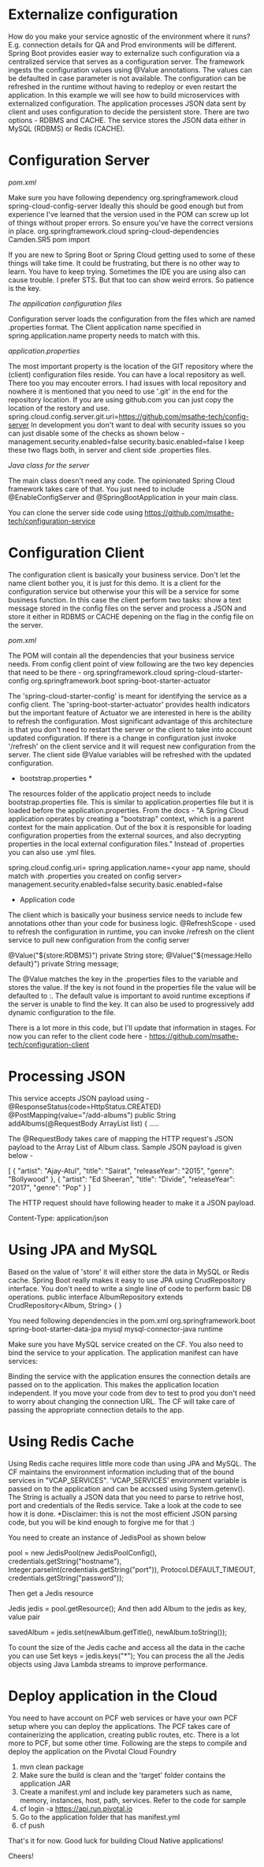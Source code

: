 # Externalize configuration
How do you make your service agnostic of the environment where it runs? 
E.g. connection details for QA and Prod environments will be different. 
Spring Boot provides easier way to externalize such configuration via a centralized service that serves as a configuration server.
The framework ingests the configuration values using @Value annotations. 
The values can be defaulted in case parameter is not available.
The configuration can be refreshed in the runtime without having to redeploy or even restart the application.
In this example we will see how to build microservices with externalized configuration.
The application processes JSON data sent by client and uses configuration to decide the persistent store. 
There are two options - RDBMS and CACHE. The service stores the JSON data either in MySQL (RDBMS) or Redis (CACHE).

# Configuration Server
*pom.xml*

Make sure you have following dependency 
<dependency>
  <groupId>org.springframework.cloud</groupId>
  <artifactId>spring-cloud-config-server</artifactId>
</dependency>
Ideally this should be good enough but from experience I've learned that the version used in the POM can screw up lot of things without 
proper errors. So ensure you've have the correct versions in place. 
<dependencyManagement>
        <dependencies>
            <dependency>
                <groupId>org.springframework.cloud</groupId>
                <artifactId>spring-cloud-dependencies</artifactId>
                <version>Camden.SR5</version>
                <type>pom</type>
                <scope>import</scope>
            </dependency>

If you are new to Spring Boot or Spring Cloud getting used to some of these things will take time. It could be frustrating, but there is no other way to learn. You have to keep trying. Sometimes the IDE you are using also can cause trouble. I prefer STS. But that too can show weird errors. So patience is the key. 

*The appilication configuration files*

Configuration server loads the configuration from the files which are named <application-name>.properties format. The Client application name specified in spring.application.name property needs to match with this. 

*application.properties*

The most important property is the location of the GIT repository where the (client) configuration files reside. You can have a local repository as well. There too you may encouter errors. I had issues with local repository and nowhere it is mentioned that you need to use '.git' in the end for the repository location. If you are using github.com you can just copy the location of the restory and use. 
spring.cloud.config.server.git.uri=https://github.com/msathe-tech/config-server
In development you don't want to deal with security issues so you can just disable some of the checks as shown below - 
management.security.enabled=false
security.basic.enabled=false
I keep these two flags both, in server and client side .properties files. 

*Java class for the server*

The main class doesn't need any code. The opinionated Spring Cloud framework takes care of that. You just need to include @EnableConfigServer and @SpringBootApplication in your main class. 

You can clone the server side code using https://github.com/msathe-tech/configuration-service

# Configuration Client
The configuration client is basically your business service. Don't let the name client bother you, it is just for this demo. It is a client for the configuration service but otherwise your this will be a service for some business function. In this case the client perform two tasks: show a text message stored in the config files on the server and process a JSON and store it either in RDBMS or CACHE depening on the flag in the config file on the server. 

*pom.xml*

The POM will contain all the dependencies that your business service needs. From config client point of view following are the two key depencies that need to be there - 
<dependency>
    <groupId>org.springframework.cloud</groupId>
    <artifactId>spring-cloud-starter-config</artifactId>
</dependency>
<dependency>
    <groupId>org.springframework.boot</groupId>
    <artifactId>spring-boot-starter-actuator</artifactId>
</dependency>

The 'spring-cloud-starter-config' is meant for identifying the service as a config client. The 'spring-boot-starter-actuator' provides health indicators but the important feature of Actuator we are interested in here is the ability to refresh the configuration. Most significant advantage of this architecture is that you don't need to restart the server or the client to take into account updated configuration. If there is a change in configuration just invoke '/refresh' on the client service and it will request new configuration from the server. The client side @Value variables will be refreshed with the updated configuration. 

* bootstrap.properties *

The resources folder of the applicatio project needs to include bootstrap.properties file. This is similar to application.properties file but it is loaded before the application.properties. From the docs - "A Spring Cloud application operates by creating a "bootstrap" context, which is a parent context for the main application. Out of the box it is responsible for loading configuration properties from the external sources, and also decrypting properties in the local external configuration files." 
Instead of .properties you can also use .yml files. 

spring.cloud.config.uri=<URL of the config service>
spring.application.name=<your app name, should match with .properties you created on config server>
management.security.enabled=false
security.basic.enabled=false

* Application code 

The client which is basically your business service needs to include few annotations other than your code for business logic. 
@RefreshScope - used to refresh the configuration in runtime, you can invoke /refresh on the client service to pull new configuration from the config server

@Value("${store:RDBMS}")
    private String store;
@Value("${message:Hello default}")
    private String message;
    
The @Value matches the key in the <application>.properties files to the variable and stores the value. If the key is not found in the properties file the value will be defaulted to :<value>. The default value is important to avoid runtime exceptions if the server is unable to find the key. It can also be used to progressively add dynamic configuration to the file. 

There is a lot more in this code, but I'll update that information in stages. 
For now you can refer to the client code here - https://github.com/msathe-tech/configuration-client

# Processing JSON 

This service accepts JSON payload using -
 @ResponseStatus(code=HttpStatus.CREATED)
    @PostMapping(value="/add-albums")
    public String addAlbums(@RequestBody ArrayList<Album> list) {
    .....
    
The @RequestBody takes care of mapping the HTTP request's JSON payload to the Array List of Album class. 
Sample JSON payload is given below -

[
   {
        "artist": "Ajay-Atul",
        "title": "Sairat",
        "releaseYear": "2015",
        "genre": "Bollywood"
    },
    {
        "artist": "Ed Sheeran",
        "title": "Divide",
        "releaseYear": "2017",
        "genre": "Pop"
    }
 ]

The HTTP request should have following header to make it a JSON payload.

Content-Type: application/json

# Using JPA and MySQL

Based on the value of 'store' it will either store the data in MySQL or Redis cache. Spring Boot really makes it easy to use JPA using CrudRepository interface. You don't need to write a single line of code to perform basic DB operations. 
public interface AlbumRepository extends CrudRepository<Album, String> {
}

You need following dependencies in the pom.xml
<dependency>
  <groupId>org.springframework.boot</groupId>
  <artifactId>spring-boot-starter-data-jpa</artifactId>
</dependency>
<dependency>
  <groupId>mysql</groupId>
  <artifactId>mysql-connector-java</artifactId>
  <scope>runtime</scope>
</dependency>
    
Make sure you have MySQL service created on the CF. You also need to bind the service to your application. The application manifest can have services: <MySQL service name>

Binding the service with the application ensures the connection details are passed on to the application. This makes the application location independent. If you move your code from dev to test to prod you don't need to worry about changing the connection URL. The CF will take care of passing the appropriate connection details to the app. 

# Using Redis Cache
Using Redis cache requires little more code than using JPA and MySQL. The CF maintains the environment information including that of the bound services in "VCAP_SERVICES". 'VCAP_SERVICES' environment variable is passed on to the application and can be accssed using System.getenv(). The String is actually a JSON data that you need to parse to retrive host, port and credentials of the Redis service. 
Take a look at the code to see how it is done. 
*Disclaimer: this is not the most efficient JSON parsing code, but you will be kind enough to forgive me for that :)

You need to create an instance of JedisPool as shown below 

pool = new JedisPool(new JedisPoolConfig(),
        	                credentials.getString("hostname"),
        	                Integer.parseInt(credentials.getString("port")),
        	                Protocol.DEFAULT_TIMEOUT,
        	                credentials.getString("password")); 
                          
                          
Then get a Jedis resource 

Jedis jedis = pool.getResource();
And then add Album to the jedis as key, value pair

savedAlbum = jedis.set(newAlbum.getTitle(), newAlbum.toString());


To count the size of the Jedis cache and access all the data in the cache you can use
Set<String> keys = jedis.keys("*");
You can process the all the Jedis objects using Java Lambda streams to improve performance. 

# Deploy application in the Cloud 
You need to have account on PCF web services or have your own PCF setup where you can deploy the applications. The PCF takes care of containerizing the application, creating public routes, etc. There is a lot more to PCF, but some other time. 
Following are the steps to compile and deploy the application on the Pivotal Cloud Foundry
1. mvn clean package
2. Make sure the build is clean and the 'target' folder contains the application JAR
3. Create a manifest.yml and include key parameters such as name, memory, instances, host, path, services. Refer to the code for sample
4. cf login -a https://api.run.pivotal.io 
5. Go to the application folder that has manifest.yml
6. cf push

That's it for now.
Good luck for building Cloud Native applications!

Cheers!


